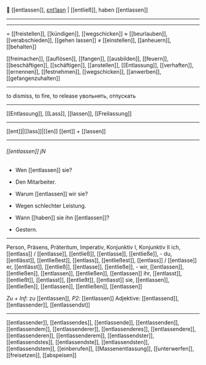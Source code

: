 🚪 [[entlassen]], [ɛntˈlasn̩](https://youglish.com/pronounce/entlassen/german) | [[entließ]], haben [[entlassen]]

---


---
= [[freistellen]], [[kündigen]], [[wegschicken]]
≈ [[beurlauben]], [[verabschieden]], [[gehen lassen]]
≠ [[einstellen]], [[anheuern]], [[behalten]]

[[freimachen]], [[auflösen]], [[fangen]], [[ausbilden]], [[feuern]], [[beschäftigen]], [[schäftigen]], [[anstellen]], [[Entlassung]], [[verhaften]], [[ernennen]], [[festnehmen]], [[wegschicken]], [[anwerben]], [[gefangenzuhalten]]

---
to dismiss, to fire, to release
увольнять, отпускать

---
[[Entlassung]], [[Lass]], [[lassen]], [[Freilassung]]

---
[[ent]]|[[lass]]|[[en]]
[[ent]] + [[lassen]]


---
###### [[entlassen]] jN
- Wen [[entlassen]] sie?
- Den Mitarbeiter.

- Warum [[entlassen]] wir sie?
- Wegen schlechter Leistung.

- Wann [[haben]] sie ihn [[entlassen]]?
- Gestern.

---
Person, Präsens, Präteritum, Imperativ, Konjunktiv I, Konjunktiv II
ich, [[entlass]] / [[entlasse]], [[entließ]], [[entlasse]], [[entließe]], -
du, [[entlässt]], [[entließest]], [[entlass]], [[entließest]], [[entlass]] / [[entlasse]]
er, [[entlässt]], [[entließ]], [[entlasse]], [[entließe]], -
wir, [[entlassen]], [[entließen]], [[entlassen]], [[entließen]], [[entlassen]]
ihr, [[entlasst]], [[entließt]], [[entlasst]], [[entließt]], [[entlasst]]
sie, [[entlassen]], [[entließen]], [[entlassen]], [[entließen]], [[entlassen]]

*Zu + Inf*: zu [[entlassen]], *P2*: [[entlassen]]
Adjektive: [[entlassend]], [[entlassender]], [[entlassendst]]

---
[[entlassender]], [[entlassendes]], [[entlassende]], [[entlassenden]], [[entlassendem]], [[entlassenderer]], [[entlassenderes]], [[entlassendere]], [[entlassenderen]], [[entlassenderem]], [[entlassendster]], [[entlassendstes]], [[entlassendste]], [[entlassendsten]], [[entlassendstem]], [[einberufen]], [[Massenentlassung]], [[unterwerfen]], [[freisetzen]], [[abspeisen]]